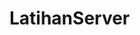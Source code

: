 # LatihanServer


<!-- Security scan triggered at 2025-09-02 02:38:32 -->

<!-- Security scan triggered at 2025-09-07 01:37:50 -->